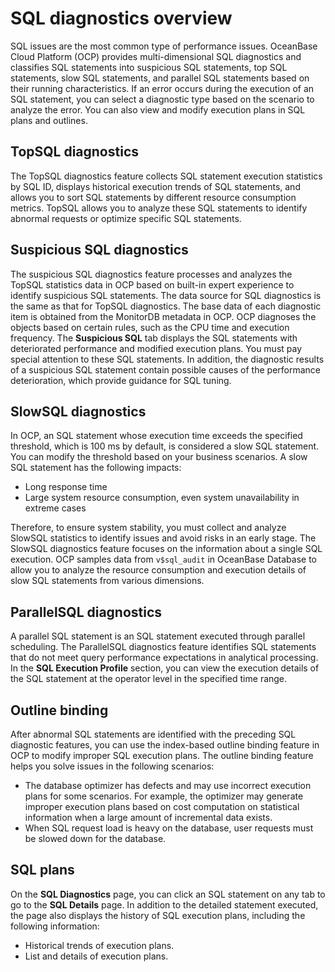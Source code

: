 # SQL diagnostics overview

SQL issues are the most common type of performance issues. OceanBase Cloud Platform (OCP) provides multi-dimensional SQL diagnostics and classifies SQL statements into suspicious SQL statements, top SQL statements, slow SQL statements, and parallel SQL statements based on their running characteristics. If an error occurs during the execution of an SQL statement, you can select a diagnostic type based on the scenario to analyze the error.  You can also view and modify execution plans in SQL plans and outlines.

## TopSQL diagnostics

The TopSQL diagnostics feature collects SQL statement execution statistics by SQL ID, displays historical execution trends of SQL statements, and allows you to sort SQL statements by different resource consumption metrics. TopSQL allows you to analyze these SQL statements to identify abnormal requests or optimize specific SQL statements.

## Suspicious SQL diagnostics

The suspicious SQL diagnostics feature processes and analyzes the TopSQL statistics data in OCP based on built-in expert experience to identify suspicious SQL statements. The data source for SQL diagnostics is the same as that for TopSQL diagnostics. The base data of each diagnostic item is obtained from the MonitorDB metadata in OCP. OCP diagnoses the objects based on certain rules, such as the CPU time and execution frequency.
The **Suspicious SQL** tab displays the SQL statements with deteriorated performance and modified execution plans. You must pay special attention to these SQL statements. In addition, the diagnostic results of a suspicious SQL statement contain possible causes of the performance deterioration, which provide guidance for SQL tuning.

## SlowSQL diagnostics

In OCP, an SQL statement whose execution time exceeds the specified threshold, which is 100 ms by default, is considered a slow SQL statement. You can modify the threshold based on your business scenarios. A slow SQL statement has the following impacts:

* Long response time
* Large system resource consumption, even system unavailability in extreme cases

Therefore, to ensure system stability, you must collect and analyze SlowSQL statistics to identify issues and avoid risks in an early stage. The SlowSQL diagnostics feature focuses on the information about a single SQL execution. OCP samples data from `v$sql_audit` in OceanBase Database to allow you to analyze the resource consumption and execution details of slow SQL statements from various dimensions.

## ParallelSQL diagnostics

A parallel SQL statement is an SQL statement executed through parallel scheduling. The ParallelSQL diagnostics feature identifies SQL statements that do not meet query performance expectations in analytical processing. In the **SQL Execution Profile** section, you can view the execution details of the SQL statement at the operator level in the specified time range.

## Outline binding

After abnormal SQL statements are identified with the preceding SQL diagnostic features, you can use the index-based outline binding feature in OCP to modify improper SQL execution plans.
The outline binding feature helps you solve issues in the following scenarios:

* The database optimizer has defects and may use incorrect execution plans for some scenarios. For example, the optimizer may generate improper execution plans based on cost computation on statistical information when a large amount of incremental data exists.
* When SQL request load is heavy on the database, user requests must be slowed down for the database.

## SQL plans

On the **SQL Diagnostics** page, you can click an SQL statement on any tab to go to the **SQL Details** page. In addition to the detailed statement executed, the page also displays the history of SQL execution plans, including the following information:

* Historical trends of execution plans.
* List and details of execution plans.
